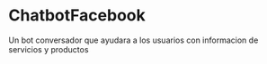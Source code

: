 # ChatbotFacebook
Un bot conversador que ayudara a los usuarios con informacion de servicios y productos
